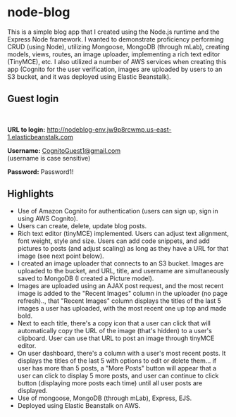 # node-blog
This is a simple blog app that I created using the Node.js runtime and the Express Node framework. I wanted to demonstrate proficiency performing CRUD (using Node),  utilizing Mongoose,  MongoDB (through mLab), creating models, views, routes, an image uploader, implementing a rich text editor (TinyMCE), etc.  I also utilized a number of AWS services when creating this app (Cognito for the user verification, images are uploaded by users to an S3 bucket, and it was deployed using Elastic Beanstalk).



<h2>Guest login</h2><br>

<b>URL to login:</b> http://nodeblog-env.jw9p8rcwmp.us-east-1.elasticbeanstalk.com

<b>Username:</b> CognitoGuest1@gmail.com<br>
(username is case sensitive)<br>

<b>Password:</b> Password1!

<h2>Highlights</h2>

- Use of Amazon Cognito for authentication (users can sign up, sign in using AWS Cognito).
- Users can create, delete, update blog posts.
- Rich text editor (tinyMCE) implemented. Users can adjust text alignment, font weight, style and size. Users can add code snippets, and add pictures to posts (and adjust scaling) as long as they have a URL for that image (see next point below). 
- I created an image uploader that connects to an S3 bucket. Images are uploaded to the bucket, and URL, title, and username are simultaneously saved to MongoDB (I created a Picture model). 
- Images are uploaded using an AJAX post request, and the most recent image is added to the "Recent Images" column in the uploader (no page refresh).., that "Recent Images" column displays the titles of the last 5 images a user has uploaded, with the most recent one up top and made bold. 
- Next to each title, there's a copy icon that a user can click that will automatically copy the URL of the image (that's hidden) to a user's clipboard. User can use that URL to post an image through tinyMCE editor.  
- On user dashboard, there's a column with a user's most recent posts. It displays the titles of the last 5 with options to edit or delete them... if user has more than 5 posts, a "More Posts" button will appear that a user can click to display 5 more posts, and user can continue to click button (displaying more posts each time) until all user posts are displayed.
- Use of mongoose, MongoDB (through mLab), Express, EJS.
- Deployed using Elastic Beanstalk on AWS.
